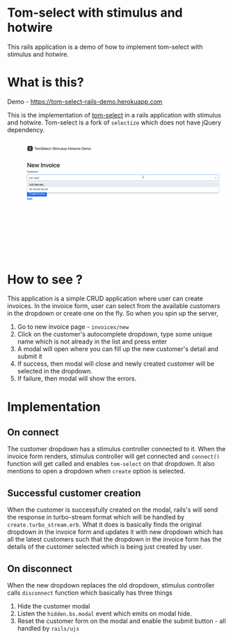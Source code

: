 # Tom-select with stimulus and hotwire

This rails application is a demo of how to implement tom-select with stimulus and hotwire.


# What is this?

Demo - https://tom-select-rails-demo.herokuapp.com

This is the implementation of [tom-select](https://github.com/orchidjs/tom-select) in a rails application with stimulus and hotwire. Tom-select is a fork of `selectize` which does not have jQuery dependency.

![Alt text](demo.gif)

# How to see ?

This application is a simple CRUD application where user can create invoices. In the invoice form, user can select from the available customers in the dropdown or create one on the fly. So when you spin up the server,

1. Go to new invoice page - `invoices/new`
2. Click on the customer's autocomplete dropdown, type some unique name which is not already in the list and press enter
3. A modal will open where you can fill up the new customer's detail and submit it
4. If success, then modal will close and newly created customer will be selected in the dropdown.
5. If failure, then modal will show the errors.

# Implementation

## On connect

The customer dropdown has a stimulus controller connected to it. When the invoice form renders, stimulus controller will get connected and `connect()` function will get called and enables `tom-select` on that dropdown. It also mentions to open a dropdown when `create` option is selected.

## Successful customer creation

When the customer is successfully created on the modal, rails's will send the response in turbo-stream format which will be handled by `create.turbo_stream.erb`. What it does is basically finds the original dropdown in the invoice form and updates it with new dropdown which has all the latest customers such that the dropdown in the invoice form has the details of the customer selected which is being just created by user.

## On disconnect

When the new dropdown replaces the old dropdown, stimulus controller calls `disconnect` function which basically has three things

1. Hide the customer modal
2. Listen the `hidden.bs.modal` event which emits on modal hide.
3. Reset the customer form on the modal and enable the submit button - all handled by `rails/ujs`
